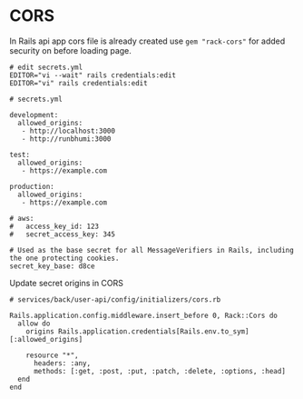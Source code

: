 # CORS

In Rails api app cors file is already created use `gem "rack-cors"` for added security on before loading page.

~~~
# edit secrets.yml
EDITOR="vi --wait" rails credentials:edit
EDITOR="vi" rails credentials:edit
~~~

~~~
# secrets.yml

development:
  allowed_origins:
   - http://localhost:3000
   - http://runbhumi:3000

test:
  allowed_origins:
   - https://example.com

production:
  allowed_origins:
   - https://example.com

# aws:
#   access_key_id: 123
#   secret_access_key: 345

# Used as the base secret for all MessageVerifiers in Rails, including the one protecting cookies.
secret_key_base: d8ce
~~~



Update secret origins in CORS

~~~
# services/back/user-api/config/initializers/cors.rb

Rails.application.config.middleware.insert_before 0, Rack::Cors do
  allow do
    origins Rails.application.credentials[Rails.env.to_sym][:allowed_origins]

    resource "*",
      headers: :any,
      methods: [:get, :post, :put, :patch, :delete, :options, :head]
  end
end
~~~
